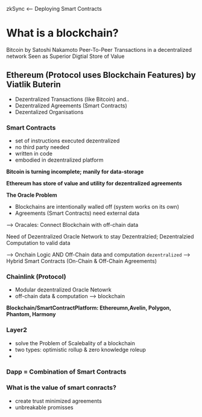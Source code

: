 zkSync <-- Deploying Smart Contracts

# What is a blockchain? 
Bitcoin by Satoshi Nakamoto
Peer-To-Peer Transactions in a decentralized network
Seen as Superior Digtial Store of Value

## Ethereum (Protocol uses Blockchain Features) by Viatlik Buterin
- Dezentralized Transactions (like Bitcoin) and..
- Dezentralized Agreements (Smart Contracts)
- Dezentalized Organisations

### Smart Contracts 
- set of instructions executed dezentralized
- no third party needed
- written in code 
- embodied in dezentralized platform

**Bitcoin is turning incomplete; manily for data-storage**

**Ethereum has store of value and utility for dezentralized agreements**

**The Oracle Problem**
- Blockchains are intentionally walled off (system works on its own)
- Agreements (Smart Contracts) need external data

--> Oracales: Connect Blockchain with off-chain data

Need of Dezentralized Oracle Network to stay Dezentralzied; Dezentralzied Computation to valid data

--> Onchain Logic AND Off-Chain data and computation `dezentralized`
--> Hybrid Smart Contracts (On-Chain & Off-Chain Agreements)

### Chainlink (Protocol)
- Modular dezentralized Oracle Netowrk
- off-chain data & computation --> blockchain

**Blockchain/SmartContractPlatform: Ethereumn,Avelin, Polygon, Phantom, Harmony**

### Layer2
- solve the Problem of Scalebality of a blockchain
- two types: optimistic rollup & zero knowledge roleup
- 


### Dapp = Combination of Smart Contracts


### What is the value of smart conracts? 
- create trust minimized agreements
- unbreakable promisses
